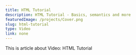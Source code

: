 ```yaml
---
title: HTML Tutorial
description: HTML Tutorial - Basics, semantics and more
featuredImage: /projects/Cover.png
slug: html-tutorial
type: Video
link: none
---
```


This is article about Video: HTML Tutorial